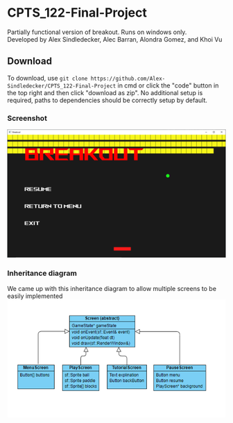 # CPTS_122-Final-Project
Partially functional version of breakout. Runs on windows only.<br/>
Developed by Alex Sindledecker, Alec Barran, Alondra Gomez, and Khoi Vu
## Download
To download, use `git clone https://github.com/Alex-Sindledecker/CPTS_122-Final-Project` in cmd or click the "code" button in the top right and then click "download as zip". No additional setup is required, paths to dependencies should be correctly setup by default.
### Screenshot
![game screenshot](img/Screenshot.png)
### Inheritance diagram
We came up with this inheritance diagram to allow multiple screens to be easily implemented
![uml diagram](img/uml.PNG)
